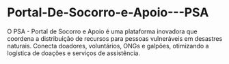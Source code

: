 # Portal-De-Socorro-e-Apoio---PSA
O PSA - Portal de Socorro e Apoio é uma plataforma inovadora que coordena a distribuição de recursos para pessoas vulneráveis em desastres naturais. Conecta doadores, voluntários, ONGs e galpões, otimizando a logística de doações e serviços de assistência.
